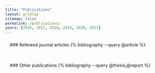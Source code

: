```yaml
---
title: "Publications"
layout: gridlay
sitemap: false
permalink: /publications/
years: [2016, 2017, 2018, 2019, 2020, 2021]
---
```


<style>
.jumbotron{
    padding:3%;
    padding-bottom:10px;
    padding-top:10px;
    margin-top:10px;
    margin-bottom:30px;
}
</style>



<div class="jumbotron">
### Refereed journal articles
{% bibliography --query @article %}
</div>


<div class="jumbotron">
### Other publications
{% bibliography --query @thesis,@report %}
</div>

